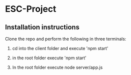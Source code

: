 # ESC-Project

## Installation instructions
Clone the repo and perform the following in three terminals:

1. cd into the client folder and execute 'npm start'

2. in the root folder execute 'npm start'

3. In the root folder execute node server/app.js
